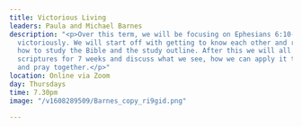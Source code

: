 ```yaml
---
title: Victorious Living
leaders: Paula and Michael Barnes
description: "<p>Over this term, we will be focusing on Ephesians 6:10-18 and living
  victoriously. We will start off with getting to know each other and run through
  how to study the Bible and the study outline. After this we will all focus on the
  scriptures for 7 weeks and discuss what we see, how we can apply it to our lives
  and pray together.</p>"
location: Online via Zoom
day: Thursdays
time: 7.30pm
image: "/v1608289509/Barnes_copy_ri9gid.png"

---
```


